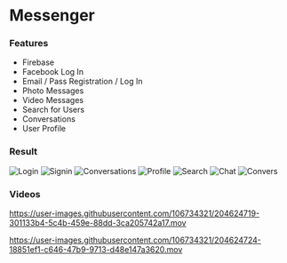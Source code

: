 # Messenger

### Features 

- Firebase
- Facebook Log In
- Email / Pass Registration / Log In
- Photo Messages
- Video Messages
- Search for Users
- Conversations
- User Profile

### Result
![Login](https://user-images.githubusercontent.com/106734321/204624635-56e69441-48cf-477f-99b4-b14ccf8e02d0.png)
![Signin](https://user-images.githubusercontent.com/106734321/204624651-a73fabf9-1e8d-4791-b7a4-ab2ab3428138.png)
![Conversations](https://user-images.githubusercontent.com/106734321/204624661-da1c1e52-3429-46c0-b3b6-61fe63358750.png)
![Profile](https://user-images.githubusercontent.com/106734321/204624672-783585d3-7a03-4089-a8c4-3265e94f1ca3.png)
![Search](https://user-images.githubusercontent.com/106734321/204624681-75ff5811-a9c0-4e69-a548-9bd4d2a30fb4.png)
![Chat](https://user-images.githubusercontent.com/106734321/204624699-61954135-ee70-4850-ac67-d73de8b6bfba.png)
![Convers](https://user-images.githubusercontent.com/106734321/204624705-63509d90-d083-4ce2-b60c-19259db268e4.png)

### Videos
https://user-images.githubusercontent.com/106734321/204624719-301133b4-5c4b-459e-88dd-3ca205742a17.mov


https://user-images.githubusercontent.com/106734321/204624724-18851ef1-c646-47b9-9713-d48e147a3620.mov


